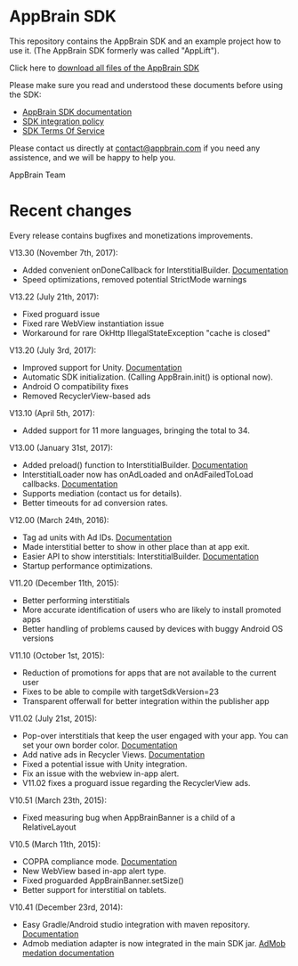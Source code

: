 AppBrain SDK
=============

This repository contains the AppBrain SDK and an example project how to use it. (The AppBrain SDK formerly was called "AppLift").

Click here to [download all files of the AppBrain SDK](https://github.com/swisscodemonkeys/appbrain-sdk/zipball/master)

Please make sure you read and understood these documents before  using the SDK:
  
  * [AppBrain SDK documentation](https://www.appbrain.com/info/help/sdk/index.html)
  * [SDK integration policy](https://www.appbrain.com/info/help/sdk/policy.html)
  * [SDK Terms Of Service](https://www.appbrain.com/info/help/publisher-tos.html)

Please contact us directly at contact@appbrain.com if you need any assistence, and we will be happy to help you.

AppBrain Team


Recent changes
============

Every release contains bugfixes and monetizations improvements.

V13.30 (November 7th, 2017):
  * Added convenient onDoneCallback for InterstitialBuilder. [Documentation](https://www.appbrain.com/info/help/sdk/javadoc/InterstitialBuilder.html#com.appbrain.InterstitialBuilder.setOnDoneCallback(Runnable))
  * Speed optimizations, removed potential StrictMode warnings

V13.22 (July 21th, 2017):
  * Fixed proguard issue
  * Fixed rare WebView instantiation issue
  * Workaround for rare OkHttp IllegalStateException "cache is closed"

V13.20 (July 3rd, 2017):
  * Improved support for Unity. [Documentation](https://www.appbrain.com/info/help/sdk/unity.html)
  * Automatic SDK initialization. (Calling AppBrain.init() is optional now).
  * Android O compatibility fixes
  * Removed RecyclerView-based ads

V13.10 (April 5th, 2017):
  * Added support for 11 more languages, bringing the total to 34.

V13.00 (January 31st, 2017):
  * Added preload() function to InterstitialBuilder. [Documentation](https://www.appbrain.com/info/help/sdk/javadoc/InterstitialBuilder.html)
  * InterstitialLoader now has onAdLoaded and onAdFailedToLoad callbacks. [Documentation](https://www.appbrain.com/info/help/sdk/javadoc/InterstitialListener.html#com.appbrain.InterstitialListener)
  * Supports mediation (contact us for details).
  * Better timeouts for ad conversion rates.

V12.00 (March 24th, 2016):

  * Tag ad units with Ad IDs. [Documentation](http://www.appbrain.com/info/help/sdk/javadoc/AdId.html)
  * Made interstitial better to show in other place than at app exit.
  * Easier API to show interstitials: InterstitialBuilder. [Documentation](http://www.appbrain.com/info/help/sdk/javadoc/InterstitialBuilder.html)
  * Startup performance optimizations.

V11.20 (December 11th, 2015):

  * Better performing interstitials
  * More accurate identification of users who are likely to install promoted apps
  * Better handling of problems caused by devices with buggy Android OS versions

V11.10 (October 1st, 2015):

  * Reduction of promotions for apps that are not available to the current user
  * Fixes to be able to compile with targetSdkVersion=23
  * Transparent offerwall for better integration within the publisher app

V11.02 (July 21st, 2015):

  * Pop-over interstitials that keep the user engaged with your app. You can set your own border color. [Documentation](http://www.appbrain.com/info/help/sdk/interstitial.html#custom-interstitial-border)
  * Add native ads in Recycler Views. [Documentation](http://www.appbrain.com/info/help/sdk/listviews.html)
  * Fixed a potential issue with Unity integration.
  * Fix an issue with the webview in-app alert.
  * V11.02 fixes a proguard issue regarding the RecyclerView ads.

V10.51 (March 23th, 2015):

  * Fixed measuring bug when AppBrainBanner is a child of a RelativeLayout

V10.5 (March 11th, 2015):

  * COPPA compliance mode. [Documentation](http://www.appbrain.com/info/help/sdk/gettingstarted.html#coppa-compliance)
  * New WebView based in-app alert type.
  * Fixed proguarded AppBrainBanner.setSize()
  * Better support for interstitial on tablets.

V10.41 (December 23rd, 2014):

  * Easy Gradle/Android studio integration with maven repository. [Documentation](http://www.appbrain.com/info/help/sdk/gettingstarted.html)
  * Admob mediation adapter is now integrated in the main SDK jar. [AdMob medation documentation](http://www.appbrain.com/info/help/sdk/admob.html)

